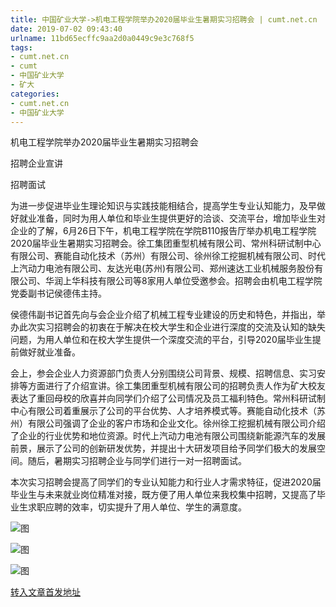 ```yaml
---
title: 中国矿业大学->机电工程学院举办2020届毕业生暑期实习招聘会 | cumt.net.cn
date: 2019-07-02 09:43:40
urlname: 11bd65ecffc9aa2d0a0449c9e3c768f5
tags: 
- cumt.net.cn
- cumt
- 中国矿业大学
- 矿大
categories:
- cumt.net.cn
- 中国矿业大学
---
```



机电工程学院举办2020届毕业生暑期实习招聘会

招聘企业宣讲

招聘面试

为进一步促进毕业生理论知识与实践技能相结合，提高学生专业认知能力，及早做好就业准备，同时为用人单位和毕业生提供更好的洽谈、交流平台，增加毕业生对企业的了解，6月26日下午，机电工程学院在学院B110报告厅举办机电工程学院2020届毕业生暑期实习招聘会。徐工集团重型机械有限公司、常州科研试制中心有限公司、赛能自动化技术（苏州）有限公司、徐州徐工挖掘机械有限公司、时代上汽动力电池有限公司、友达光电(苏州)有限公司、郑州速达工业机械服务股份有限公司、华润上华科技有限公司等8家用人单位受邀参会。招聘会由机电工程学院党委副书记侯德伟主持。

侯德伟副书记首先向与会企业介绍了机械工程专业建设的历史和特色，并指出，举办此次实习招聘会的初衷在于解决在校大学生和企业进行深度的交流及认知的缺失问题，为用人单位和在校大学生提供一个深度交流的平台，引导2020届毕业生提前做好就业准备。

会上，参会企业人力资源部门负责人分别围绕公司背景、规模、招聘信息、实习安排等方面进行了介绍宣讲。徐工集团重型机械有限公司的招聘负责人作为矿大校友表达了重回母校的欣喜并向同学们介绍了公司情况及员工福利特色。常州科研试制中心有限公司着重展示了公司的平台优势、人才培养模式等。赛能自动化技术（苏州）有限公司强调了企业的客户市场和企业文化。徐州徐工挖掘机械有限公司介绍了企业的行业优势和地位资源。时代上汽动力电池有限公司围绕新能源汽车的发展前景，展示了公司的创新研发优势，并提出十大研发项目给予同学们极大的发展空间。随后，暑期实习招聘企业与同学们进行一对一招聘面试。

本次实习招聘会提高了同学们的专业认知能力和行业人才需求特征，促进2020届毕业生与未来就业岗位精准对接，既方便了用人单位来我校集中招聘，又提高了毕业生求职应聘的效率，切实提升了用人单位、学生的满意度。



![图](http://xwzx.cumt.edu.cn/_upload/article/images/ba/0a/f3fadbf245bc9c9d0500e76c0d95/81831c49-7981-4ea2-b65e-3b948637f954.jpg)

![图](http://xwzx.cumt.edu.cn/_upload/article/images/ba/0a/f3fadbf245bc9c9d0500e76c0d95/86c2dc7e-2e4c-4e23-a835-296e6bc805c0.jpg)

![图](http://xwzx.cumt.edu.cn/_upload/article/images/ba/0a/f3fadbf245bc9c9d0500e76c0d95/23ec91bb-c76d-4765-b416-4dbaeaf7236e.jpg)

[转入文章首发地址](http://xwzx.cumt.edu.cn/1a/9c/c523a531100/page.htm)